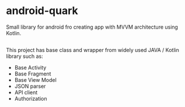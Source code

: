# android-quark
Small library for android fro creating app with MVVM architecture using Kotlin.

##

This project has base class and wrapper from widely used JAVA / Kotlin library such as:

- Base Activity
- Base Fragment
- Base View Model
- JSON parser
- API client
- Authorization